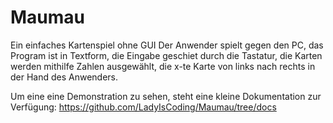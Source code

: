 # Maumau
Ein einfaches Kartenspiel ohne GUI
Der Anwender spielt gegen den PC, das Program ist in Textform, die Eingabe geschiet durch die Tastatur, die Karten werden mithilfe Zahlen ausgewählt, die x-te Karte von links nach rechts in der Hand des Anwenders.

Um eine eine Demonstration zu sehen, steht eine kleine Dokumentation zur Verfügung: https://github.com/LadyIsCoding/Maumau/tree/docs
